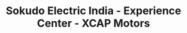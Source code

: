 ---
title: "Sokudo Electric India - Experience Center - XCAP Motors"
url: /jamnagar/sokudo-electric-india-experience-center-xcap-motors/
shop: Motorrad
---